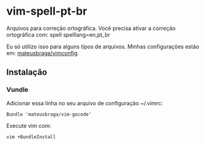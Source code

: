 vim-spell-pt-br
===============

Arquivos para correção ortográfica. Você precisa ativar a correção ortográfica com:
        spell
        spelllang=en,pt_br

Eu só utilizo isso para alguns tipos de arquivos. Minhas configurações estão em: [mateusbraga/vimconfig](http://github.com/mateusbraga/vimconfig).

## Instalação

### Vundle

Adicionar essa linha no seu arquivo de configuração ~/.vimrc:

    Bundle 'mateusbraga/vim-gocode'

Execute vim com:

    vim +BundleInstall
